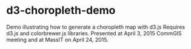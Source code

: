# d3-choropleth-demo
Demo illustrating how to generate a choropleth map with d3.js
Requires d3.js and colorbrewer.js libraries.
Presented at April 3, 2015 CommGIS meeting and at MassIT on April 24, 2015.

